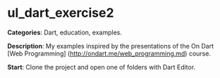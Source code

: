 # ul_dart_exercise2

**Categories**: Dart, education, examples.

**Description**:
My examples inspired by the presentations of the On Dart [Web Programming] (http://ondart.me/web_programming.md) course.

**Start**:
Clone the project and open one of folders with Dart Editor. 







